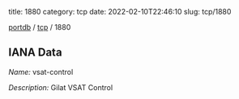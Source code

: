 title: 1880
category: tcp
date: 2022-02-10T22:46:10
slug: tcp/1880

[portdb](/) / [tcp](/category/tcp.html) / 1880


## IANA Data

_Name:_ vsat-control

_Description:_ Gilat VSAT Control

